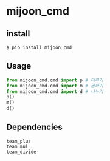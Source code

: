 # mijoon_cmd
## install
```
$ pip install mijoon_cmd
```

## Usage
```py
from mijoon_cmd.cmd import p # 더하기
from mijoon_cmd.cmd import m # 곱하기
from mijoon_cmd.cmd import d # 나누기
p()
m()
d()
```

## Dependencies
```
team_plus
team_mul
team_divide
```
